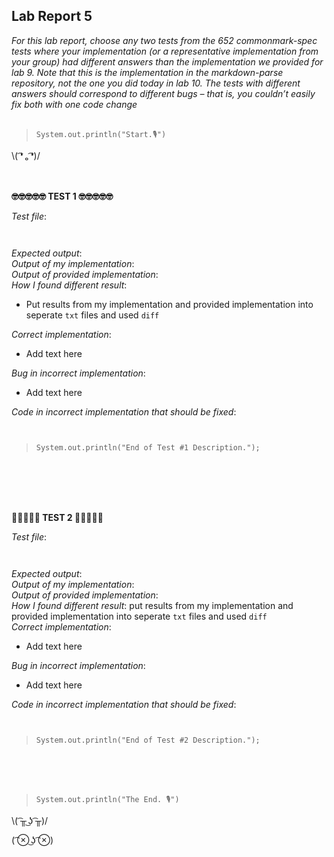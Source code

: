 ## Lab Report 5
*For this lab report, choose any two tests from the 652 commonmark-spec tests where your implementation (or a representative implementation from your group) had different answers than the implementation we provided for lab 9. Note that this is the implementation in the markdown-parse repository, not the one you did today in lab 10. The tests with different answers should correspond to different bugs – that is, you couldn’t easily fix both with one code change*    
<br/>  
>`System.out.println("Start.🎙")`    
  
\\( ͡❛ ₒ ͡❛)/ <br/><br/><br/>

   


**🤓🤓🤓🤓🤓  TEST 1  🤓🤓🤓🤓🤓**

*Test file*:      
``` 
   
```   
*Expected output*:    
*Output of my implementation*:   
*Output of provided implementation*:   
*How I found different result*: 
* Put results from my implementation and provided implementation into seperate `txt` files and used `diff`   

*Correct implementation*:   
* Add text here  

*Bug in incorrect implementation*:   
* Add text here    
 
*Code in incorrect implementation that should be fixed*:   
```   
   
```  
 

>`System.out.println("End of Test #1 Description.");`  
 
<br/><br/><br/><br/>

**🚨🚨🚨🚨🚨  TEST 2  🚨🚨🚨🚨🚨**

*Test file*:      
``` 
   
```   
*Expected output*:    
*Output of my implementation*:   
*Output of provided implementation*:   
*How I found different result*: put results from my implementation and provided implementation into seperate `txt` files and used `diff`   
*Correct implementation*:   
* Add text here  

*Bug in incorrect implementation*:   
* Add text here    
 
*Code in incorrect implementation that should be fixed*:   
```   
   
```  
 

>`System.out.println("End of Test #2 Description.");`  
 
<br/><br/><br/>

 
>`System.out.println("The End. 🎙")`    

\\( ͡╥ ͜ʖ ͡╥)/ 

( ͡⊗ ͜ʖ ͡⊗) <br/><br/>
 
<br/><br/><br/><br/>
     
 

